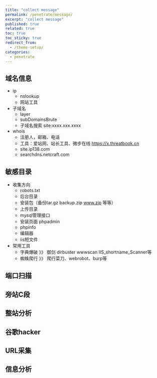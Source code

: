 ```yaml
---
title: "collect message"
permalink: /penetrate/message/
excerpt: "collect message"
published: true
related: true
toc: true
toc_sticky: true
redirect_from:
  - /theme-setup/
categories: 
  - penetrate
---  
```


<!--
2018 cracer web安全渗透 ： 第6课 信息收集

对于渗透工作，信息收集必须全面，整体漏洞危害的提交，对客户才有意义。

-->

## 域名信息

- ip 
  - nslookup 
  - 网站工具
- 子域名
  - layer
  - subDomainsBrute
  - 子域名搜索 site:xxxx.xxx.xxxx
- whois
  - 注册人，邮箱、电话
  - 工具：爱站网、站长工具、微步在线  https://x.threatbook.cn
  - site.ip138.com 
  - searchdns.netcraft.com

## 敏感目录

- 收集方向
  - robots.txt
  - 后台目录
  - 安装包（备份tar.gz backup.zip www.zip 等等）
  - 上传目录
  - mysql管理接口
  - 安装页面 phpadmin
  - phpinfo
  - 编辑器
  - iis短文件
- 常用工具
  - 字典爆破 》》 御剑 dirbuster  wwwscan   IIS_shortname_Scanner等
  - 蜘蛛爬行 》》 爬行菜刀、webrobot、burp等

## 端口扫描
## 旁站C段
## 整站分析
## 谷歌hacker
## URL采集
## 信息分析